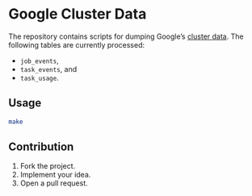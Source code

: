 # Google Cluster Data

The repository contains scripts for dumping Google’s [cluster data][data]. The
following tables are currently processed:

* `job_events`,
* `task_events`, and
* `task_usage`.

## Usage

```bash
make
```

## Contribution

1. Fork the project.
2. Implement your idea.
3. Open a pull request.

[data]: https://github.com/google/cluster-data
